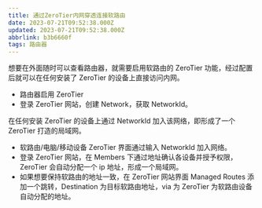 ```yaml
---
title: 通过ZeroTier内网穿透连接软路由
date: 2023-07-21T09:52:38.000Z
updated: 2023-07-21T09:52:38.000Z
abbrlink: b3b6660f
tags: 路由器
---
```


想要在外面随时可以查看路由器，就需要启用软路由的 ZeroTier 功能，经过配置后就可以在任何安装了 ZeroTier 的设备上直接访问内网。

- 路由器启用 ZeroTier
- 登录 ZeroTier 网站，创建 Network，获取 NetworkId。

在任何安装 ZeroTier 的设备上通过 NetworkId 加入该网络，即形成了一个 ZeroTier 打造的局域网。

- 软路由/电脑/移动设备 ZeroTier 界面通过输入 NetworkId 加入网络。
- 登录 ZeroTier 网站，在 Members 下通过地址确认各设备并授予权限，ZeroTier 会自动分配一个 ip 地址，形成一个局域网。
- 如果想要保持软路由的地址一致，在 ZeroTier 网站界面 Managed Routes 添加一个跳转，Destination 为目标软路由地址，via 为 ZeroTier 为软路由设备自动分配的地址。
